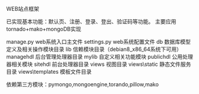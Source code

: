 WEB站点框架

已实现基本功能：默认页、注册、登录、登出、验证码等功能。
主要应用tornado+mako+mongoDB实现

manage.py web系统入口主文件
settings.py web系统配置文件
db 数据库模型定义及相关操作模块目录
lib 信赖模块目录（debian8_x86_64系统下可用）
managehdl 后台管理处理器目录
mylib 自定义相关功能模块
publichdl 公用处理器相关模块
sitehdl 前台处理器目录
views 视图目录
views\static  静态文件服务目录
views\templates  模板文件目录

依赖第三方模块：pymongo,mongoengine,torando,pillow,mako
